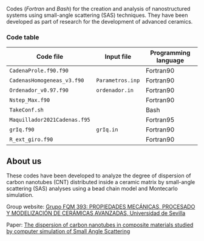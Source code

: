 Codes (*Fortran* and *Bash*) for the creation and analysis of nanostructured systems using small-angle scattering (SAS) techniques. They have been developed as part of research for the development of advanced ceramics.

### Code table

| Code file                    | Input file       | Programming language  | 
|------------------------------|------------------|-----------------------|
| `CadenaProle.f90.f90`        |                  | Fortran90             |
| `CadenasHomogeneas_v3.f90`   | `Parametros.inp` | Fortran90             | 
| `Ordenador_v0.97.f90`        | `ordenador.in`   | Fortran90             |
| `Nstep_Max.f90`              |                  | Fortran90             |
| `TakeConf.sh`                |                  | Bash                  |
| `Maquillador2021Cadenas.f95` |                  | Fortran95             |
| `grIq.f90`                   | `grIq.in`        | Fortran90             |
| `R_ext_giro.f90`             |                  | Fortran90             |


## About us
These codes have been developed to analyze the degree of dispersion of carbon nanotubes (CNT) distributed inside a ceramic matrix by small-angle scattering (SAS) analyses using a bead chain model and Montecarlo simulation. 


Group website: [Grupo FQM 393: PROPIEDADES MECÁNICAS, PROCESADO Y MODELIZACIÓN DE CERÁMICAS AVANZADAS, Universidad de Sevilla](https://grupo.us.es/fqm393/)

Paper: [The dispersion of carbon nanotubes in composite materials studied by computer simulation of Small Angle Scattering](https://www.sciencedirect.com/science/article/pii/S0921452622007359)



